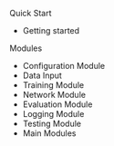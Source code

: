 
Quick Start

* Getting started


Modules

* Configuration Module
* Data Input
* Training Module
* Network Module
* Evaluation Module
* Logging Module
* Testing Module
* Main Modules

